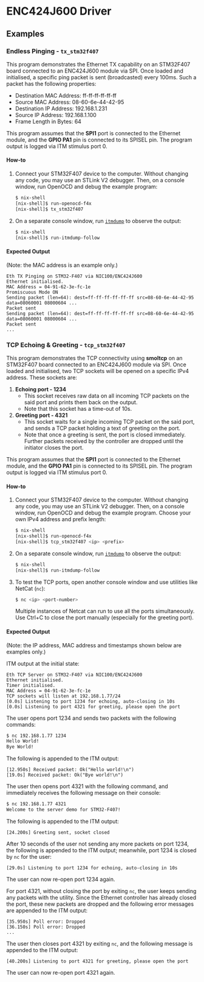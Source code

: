 # ENC424J600 Driver


## Examples

### Endless Pinging - `tx_stm32f407`

This program demonstrates the Ethernet TX capability on an STM32F407 board connected to an ENC424J600 module via SPI. Once loaded and initialised, a specific ping packet is sent (broadcasted) every 100ms. Such a packet has the following properties:

* Destination MAC Address: ff-ff-ff-ff-ff-ff
* Source MAC Address: 08-60-6e-44-42-95
* Destination IP Address: 192.168.1.231
* Source IP Address: 192.168.1.100
* Frame Length in Bytes: 64

This program assumes that the **SPI1** port is connected to the Ethernet module, and the **GPIO PA1** pin is connected to its SPISEL pin. The program output is logged via ITM stimulus port 0.

#### How-to

1.  Connect your STM32F407 device to the computer. Without changing any code, you may use an STLink V2 debugger. Then, on a console window, run OpenOCD and debug the example program:
    ```sh
    $ nix-shell
    [nix-shell]$ run-openocd-f4x
    [nix-shell]$ tx_stm32f407
    ```

2.  On a separate console window, run [`itmdump`](https://docs.rs/itm/) to observe the output:
    ```sh
    $ nix-shell
    [nix-shell]$ run-itmdump-follow
    ```

#### Expected Output

(Note: the MAC address is an example only.)

```
Eth TX Pinging on STM32-F407 via NIC100/ENC424J600
Ethernet initialised.
MAC Address = 04-91-62-3e-fc-1e
Promiscuous Mode ON
Sending packet (len=64): dest=ff-ff-ff-ff-ff-ff src=08-60-6e-44-42-95 data=08060001 08000604 ...
Packet sent
Sending packet (len=64): dest=ff-ff-ff-ff-ff-ff src=08-60-6e-44-42-95 data=08060001 08000604 ...
Packet sent
...
```


### TCP Echoing & Greeting - `tcp_stm32f407`

This program demonstrates the TCP connectivity using **smoltcp** on an STM32F407 board connected to an ENC424J600 module via SPI. Once loaded and initialised, two TCP sockets will be opened on a specific IPv4 address. These sockets are:

1.  **Echoing port - 1234**
    *   This socket receives raw data on all incoming TCP packets on the said port and prints them back on the output.
    *   Note that this socket has a time-out of 10s.
2.  **Greeting port - 4321**
    *   This socket waits for a single incoming TCP packet on the said port, and sends a TCP packet holding a text of greeting on the port.
    *   Note that once a greeting is sent, the port is closed immediately. Further packets received by the controller are dropped until the initiator closes the port.

This program assumes that the **SPI1** port is connected to the Ethernet module, and the **GPIO PA1** pin is connected to its SPISEL pin. The program output is logged via ITM stimulus port 0.

#### How-to

1.  Connect your STM32F407 device to the computer. Without changing any code, you may use an STLink V2 debugger. Then, on a console window, run OpenOCD and debug the example program. Choose your own IPv4 address and prefix length:
    ```sh
    $ nix-shell
    [nix-shell]$ run-openocd-f4x
    [nix-shell]$ tcp_stm32f407 <ip> <prefix>
    ```

2.  On a separate console window, run [`itmdump`](https://docs.rs/itm/) to observe the output:
    ```sh
    $ nix-shell
    [nix-shell]$ run-itmdump-follow
    ```

3.  To test the TCP ports, open another console window and use utilities like NetCat (`nc`):
    ```sh
    $ nc <ip> <port-number>
    ```
    Multiple instances of Netcat can run to use all the ports simultaneously. Use Ctrl+C to close the port manually (especially for the greeting port).

#### Expected Output

(Note: the IP address, MAC address and timestamps shown below are examples only.)

ITM output at the initial state:
```
Eth TCP Server on STM32-F407 via NIC100/ENC424J600
Ethernet initialised.
Timer initialised.
MAC Address = 04-91-62-3e-fc-1e
TCP sockets will listen at 192.168.1.77/24
[0.0s] Listening to port 1234 for echoing, auto-closing in 10s
[0.0s] Listening to port 4321 for greeting, please open the port
```

The user opens port 1234 and sends two packets with the following commands:
```sh
$ nc 192.168.1.77 1234
Hello World!
Bye World!
```

The following is appended to the ITM output:
```
[12.950s] Received packet: Ok("Hello world!\n")
[19.0s] Received packet: Ok("Bye world!\n")
```

The user then opens port 4321 with the following command, and immediately receives the following message on their console:
```sh
$ nc 192.168.1.77 4321
Welcome to the server demo for STM32-F407!
```

The following is appended to the ITM output:
```
[24.200s] Greeting sent, socket closed
```

After 10 seconds of the user not sending any more packets on port 1234, the following is appended to the ITM output; meanwhile, port 1234 is closed by `nc` for the user:
```
[29.0s] Listening to port 1234 for echoing, auto-closing in 10s
```

The user can now re-open port 1234 again.

For port 4321, without closing the port by exiting `nc`, the user keeps sending any packets with the utility. Since the Ethernet controller has already closed the port, these new packets are dropped and the following error messages are appended to the ITM output:
```
[35.950s] Poll error: Dropped
[36.150s] Poll error: Dropped
...
```

The user then closes port 4321 by exiting `nc`, and the following message is appended to the ITM output:
```
[40.200s] Listening to port 4321 for greeting, please open the port
```

The user can now re-open port 4321 again.
